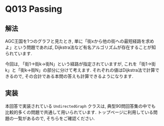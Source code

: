 # Q013 Passing

## 解法
AGC王国を1つのグラフと見たとき, 単に「街xから他の街への最短経路を求めよ」という問題であれば, Dijkstra法など有名アルゴリズムが存在することが知られています.

今回は, 「街1→街k→街N」という経路が指定されていますが, これを「街1→街k」と「街k→街N」の部分に分けて考えます. それぞれの値はDijkstra法で計算できるので, その合計である本問の答えも計算できるようになります.

## 実装
本回答で実装されている `UndirectedGraph` クラスは, 典型90問回答集の中でも比較的多くの問題で共通して用いられています.
トップページに利用している問題の一覧があるので, そちらをご確認ください.